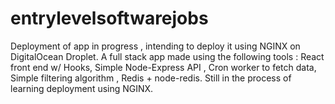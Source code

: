 # entrylevelsoftwarejobs
Deployment of app in progress , intending to deploy it using NGINX on DigitalOcean Droplet.
A full stack app made using the following tools : React front end w/ Hooks, Simple Node-Express API , Cron worker to fetch data, Simple filtering algorithm , Redis + node-redis. Still in the process of learning deployment using NGINX.
